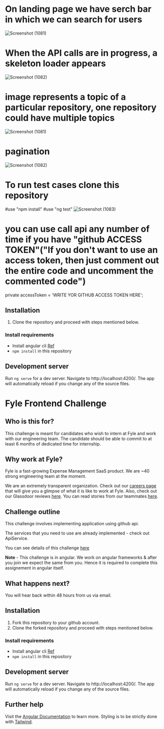 # On landing page we have serch bar in which we can search for users
![Screenshot (1081)](https://github.com/RD-MISHRA/fyle-internship-challenge-23/assets/125600380/4052003a-56ec-4728-ace8-c7248a788464)

# When the API calls are in progress,  a skeleton loader appears
![Screenshot (1082)](https://github.com/RD-MISHRA/fyle-internship-challenge-23/assets/125600380/d0be9878-6e62-492a-9b7a-c6d24c38c7d3)

# image represents a topic of a particular repository, one repository could have multiple topics
![Screenshot (1081)](https://github.com/RD-MISHRA/fyle-internship-challenge-23/assets/125600380/ae9e8860-4b00-422e-9d80-24e3ea2d482f)


# pagination 
![Screenshot (1082)](https://github.com/RD-MISHRA/fyle-internship-challenge-23/assets/125600380/9dffd229-2317-4bf8-821d-90f2ddb94cd0)

# To run test cases clone this repository 
#use "npm install"
#use "ng test"
![Screenshot (1083)](https://github.com/RD-MISHRA/fyle-internship-challenge-23/assets/125600380/7458f1d3-131b-4b15-8f61-2692d2de1ae4)


# you can use call api any number of time if you have "github ACCESS TOKEN"("If you don't want to use an access token, then just comment out the entire code and uncomment the commented code")
private accessToken = 'WRITE YOR GITHUB ACCESS TOKEN HERE';


## Installation
1. Clone the  repository and proceed with steps mentioned below.
### Install requirements
* Install angular cli [Ref](https://angular.io/cli)
* `npm install` in this repository 

## Development server
Run `ng serve` for a dev server. Navigate to http://localhost:4200/. The app will automatically reload if you change any of the source files.









# Fyle Frontend Challenge

## Who is this for?

This challenge is meant for candidates who wish to intern at Fyle and work with our engineering team. The candidate should be able to commit to at least 6 months of dedicated time for internship.

## Why work at Fyle?

Fyle is a fast-growing Expense Management SaaS product. We are ~40 strong engineering team at the moment. 

We are an extremely transparent organization. Check out our [careers page](https://careers.fylehq.com) that will give you a glimpse of what it is like to work at Fyle. Also, check out our Glassdoor reviews [here](https://www.glassdoor.co.in/Reviews/Fyle-Reviews-E1723235.htm). You can read stories from our teammates [here](https://stories.fylehq.com).

## Challenge outline

This challenge involves implementing application using github api. 

The services that you need to use are already implemented - check out ApiService.

You can see details of this challenge [here](https://fyleuniverse.notion.site/fyleuniverse/Fyle-Frontend-development-challenge-cb5085e5e0864e769e7b98c694400aaa)

__Note__ - This challenge is in angular. We work on angular frameworks & after you join we expect the same from you. Hence it is required to complete this assignement in angular itself.

## What happens next?

You will hear back within 48 hours from us via email.

## Installation

1. Fork this repository to your github account.
2. Clone the forked repository and proceed with steps mentioned below.

### Install requirements
* Install angular cli [Ref](https://angular.io/cli)
* `npm install` in this repository 

## Development server

Run `ng serve` for a dev server. Navigate to http://localhost:4200/. The app will automatically reload if you change any of the source files.

## Further help

Visit the [Angular Documentation](https://angular.io/guide/styleguide) to learn more.
Styling is to be strictly done with [Tailwind](https://tailwindcss.com/docs/installation).
